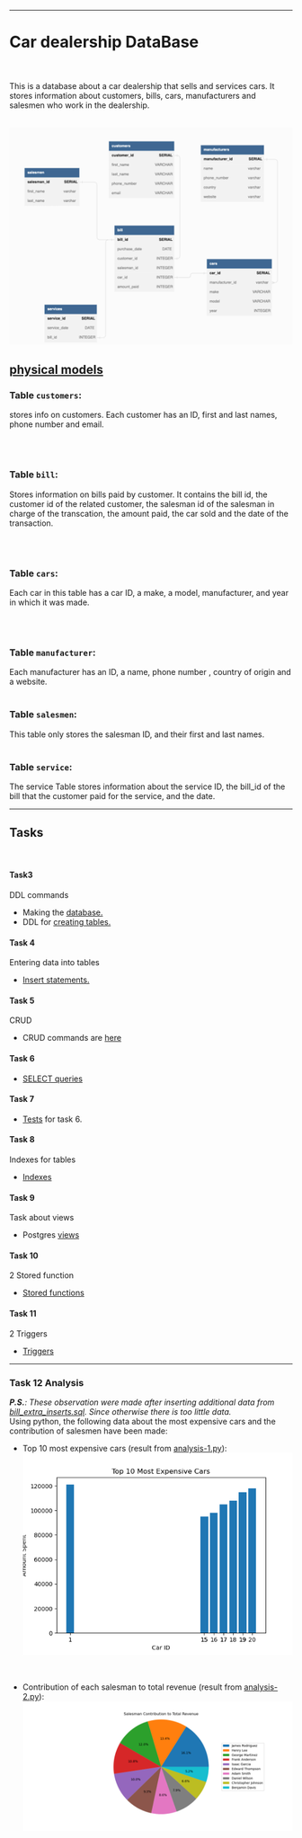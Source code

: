 
--- 
# Car dealership DataBase
<br/>
<br/>
This is a database about a car dealership that sells and services cars. It stores information about customers, bills, cars, manufacturers and salesmen who work in the dealership.
<br/>
<br/>

![image](docs/logical_model.png)
## [physical models](https://github.com/hrbaruri/DB_project/blob/branch-1/docs/physicalmodels.md) 

### Table `customers`:
stores info on customers. Each customer has an ID, first and last names, phone number and email.

<br/>
<br/>

### Table `bill`:
Stores information on bills paid by customer. It contains the bill id, the customer id of the related customer, the salesman id of the salesman in charge of the transcation, the amount paid, the car sold and the date of the transaction.

<br/>
<br/>

### Table `cars`:
Each car in this table has a car ID, a make, a model, manufacturer, and year in which it was made.

<br/>
<br/>

### Table `manufacturer`:
Each manufacturer has an ID, a name, phone number , country of origin and a website.
<br/>
<br/>

### Table `salesmen`:
This table only stores the salesman ID, and their first and last names.
<br/>
<br/>


### Table `service`:
The service Table stores information about the service ID, the bill_id of the bill that the customer paid for the service, and the date.
******
## Tasks
<br/>

#### Task3 
DDL commands
- Making the [database.](https://github.com/hrbaruri/DB_project/blob/branch-1/sql_scripts/create_DB_ddl.sql) 
- DDL for [creating tables.](https://github.com/hrbaruri/DB_project/blob/branch-1/sql_scripts/task3_DB_create_ddl.sql)


#### Task 4
 Entering data into tables
- [Insert statements.](https://github.com/hrbaruri/DB_project/blob/branch-1/sql_scripts/task4_DB_insert_ddl.sql)

#### Task 5 
CRUD
- CRUD commands are [here](https://github.com/hrbaruri/DB_project/blob/branch-1/sql_scripts/task5_CRUD.sql)

#### Task 6 
- [SELECT queries](https://github.com/hrbaruri/DB_project/blob/branch-1/sql_scripts/task6_DB.sql)

#### Task 7
- [Tests](https://github.com/hrbaruri/DB_project/blob/branch-1/tests/task7_tests_for_task6.py) for task 6.

#### Task 8
Indexes for tables
- [Indexes](https://github.com/hrbaruri/DB_project/blob/branch-1/sql_scripts/task8_indexes.sql)

#### Task 9
Task about views
- Postgres [views](https://github.com/hrbaruri/DB_project/blob/branch-1/sql_scripts/task9_DB.sql)

#### Task 10
2 Stored function  
- [Stored functions](https://github.com/hrbaruri/DB_project/blob/branch-1/sql_scripts/task10_stored_function.sql)

#### Task 11
2 Triggers
- [Triggers](https://github.com/hrbaruri/DB_project/blob/branch-1/sql_scripts/task11_triggers.sql)

****
### Task 12 Analysis
<i> <b>P.S.</b>: These observation were made after inserting additional data from [bill_extra_inserts.sql](https://github.com/hrbaruri/DB_project/blob/branch-1/analysis/bill_extra_inserts.sql). Since otherwise there is too little data.</i> <br/>
Using python, the following data about the most expensive cars and the contribution of salesmen have been made:<br/>
- Top 10 most expensive cars (result from [analysis-1.py](https://github.com/hrbaruri/DB_project/blob/branch-1/analysis/analysis-1.py)):
![image](analysis/mostExpensiveCars.png)
<br/>

- Contribution of each salesman to total revenue (result from [analysis-2.py](https://github.com/hrbaruri/DB_project/blob/branch-1/analysis/analysis-2.py)): 
![image](analysis/salesman_contribution.png)


